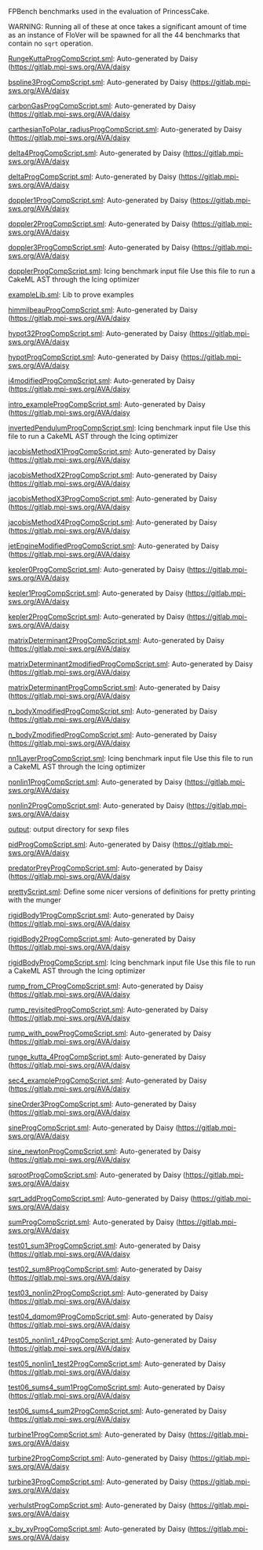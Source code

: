 FPBench benchmarks used in the evaluation of PrincessCake.

WARNING: Running all of these at once takes a significant amount of time
as an instance of FloVer will be spawned for all the 44 benchmarks that
contain no `sqrt` operation.

[RungeKuttaProgCompScript.sml](RungeKuttaProgCompScript.sml):
Auto-generated by Daisy (https://gitlab.mpi-sws.org/AVA/daisy

[bspline3ProgCompScript.sml](bspline3ProgCompScript.sml):
Auto-generated by Daisy (https://gitlab.mpi-sws.org/AVA/daisy

[carbonGasProgCompScript.sml](carbonGasProgCompScript.sml):
Auto-generated by Daisy (https://gitlab.mpi-sws.org/AVA/daisy

[carthesianToPolar_radiusProgCompScript.sml](carthesianToPolar_radiusProgCompScript.sml):
Auto-generated by Daisy (https://gitlab.mpi-sws.org/AVA/daisy

[delta4ProgCompScript.sml](delta4ProgCompScript.sml):
Auto-generated by Daisy (https://gitlab.mpi-sws.org/AVA/daisy

[deltaProgCompScript.sml](deltaProgCompScript.sml):
Auto-generated by Daisy (https://gitlab.mpi-sws.org/AVA/daisy

[doppler1ProgCompScript.sml](doppler1ProgCompScript.sml):
Auto-generated by Daisy (https://gitlab.mpi-sws.org/AVA/daisy

[doppler2ProgCompScript.sml](doppler2ProgCompScript.sml):
Auto-generated by Daisy (https://gitlab.mpi-sws.org/AVA/daisy

[doppler3ProgCompScript.sml](doppler3ProgCompScript.sml):
Auto-generated by Daisy (https://gitlab.mpi-sws.org/AVA/daisy

[dopplerProgCompScript.sml](dopplerProgCompScript.sml):
Icing benchmark input file
Use this file to run a CakeML AST through the Icing optimizer

[exampleLib.sml](exampleLib.sml):
Lib to prove examples

[himmilbeauProgCompScript.sml](himmilbeauProgCompScript.sml):
Auto-generated by Daisy (https://gitlab.mpi-sws.org/AVA/daisy

[hypot32ProgCompScript.sml](hypot32ProgCompScript.sml):
Auto-generated by Daisy (https://gitlab.mpi-sws.org/AVA/daisy

[hypotProgCompScript.sml](hypotProgCompScript.sml):
Auto-generated by Daisy (https://gitlab.mpi-sws.org/AVA/daisy

[i4modifiedProgCompScript.sml](i4modifiedProgCompScript.sml):
Auto-generated by Daisy (https://gitlab.mpi-sws.org/AVA/daisy

[intro_exampleProgCompScript.sml](intro_exampleProgCompScript.sml):
Auto-generated by Daisy (https://gitlab.mpi-sws.org/AVA/daisy

[invertedPendulumProgCompScript.sml](invertedPendulumProgCompScript.sml):
Icing benchmark input file
Use this file to run a CakeML AST through the Icing optimizer

[jacobisMethodX1ProgCompScript.sml](jacobisMethodX1ProgCompScript.sml):
Auto-generated by Daisy (https://gitlab.mpi-sws.org/AVA/daisy

[jacobisMethodX2ProgCompScript.sml](jacobisMethodX2ProgCompScript.sml):
Auto-generated by Daisy (https://gitlab.mpi-sws.org/AVA/daisy

[jacobisMethodX3ProgCompScript.sml](jacobisMethodX3ProgCompScript.sml):
Auto-generated by Daisy (https://gitlab.mpi-sws.org/AVA/daisy

[jacobisMethodX4ProgCompScript.sml](jacobisMethodX4ProgCompScript.sml):
Auto-generated by Daisy (https://gitlab.mpi-sws.org/AVA/daisy

[jetEngineModifiedProgCompScript.sml](jetEngineModifiedProgCompScript.sml):
Auto-generated by Daisy (https://gitlab.mpi-sws.org/AVA/daisy

[kepler0ProgCompScript.sml](kepler0ProgCompScript.sml):
Auto-generated by Daisy (https://gitlab.mpi-sws.org/AVA/daisy

[kepler1ProgCompScript.sml](kepler1ProgCompScript.sml):
Auto-generated by Daisy (https://gitlab.mpi-sws.org/AVA/daisy

[kepler2ProgCompScript.sml](kepler2ProgCompScript.sml):
Auto-generated by Daisy (https://gitlab.mpi-sws.org/AVA/daisy

[matrixDeterminant2ProgCompScript.sml](matrixDeterminant2ProgCompScript.sml):
Auto-generated by Daisy (https://gitlab.mpi-sws.org/AVA/daisy

[matrixDeterminant2modifiedProgCompScript.sml](matrixDeterminant2modifiedProgCompScript.sml):
Auto-generated by Daisy (https://gitlab.mpi-sws.org/AVA/daisy

[matrixDeterminantProgCompScript.sml](matrixDeterminantProgCompScript.sml):
Auto-generated by Daisy (https://gitlab.mpi-sws.org/AVA/daisy

[n_bodyXmodifiedProgCompScript.sml](n_bodyXmodifiedProgCompScript.sml):
Auto-generated by Daisy (https://gitlab.mpi-sws.org/AVA/daisy

[n_bodyZmodifiedProgCompScript.sml](n_bodyZmodifiedProgCompScript.sml):
Auto-generated by Daisy (https://gitlab.mpi-sws.org/AVA/daisy

[nn1LayerProgCompScript.sml](nn1LayerProgCompScript.sml):
Icing benchmark input file
Use this file to run a CakeML AST through the Icing optimizer

[nonlin1ProgCompScript.sml](nonlin1ProgCompScript.sml):
Auto-generated by Daisy (https://gitlab.mpi-sws.org/AVA/daisy

[nonlin2ProgCompScript.sml](nonlin2ProgCompScript.sml):
Auto-generated by Daisy (https://gitlab.mpi-sws.org/AVA/daisy

[output](output):
output directory for sexp files

[pidProgCompScript.sml](pidProgCompScript.sml):
Auto-generated by Daisy (https://gitlab.mpi-sws.org/AVA/daisy

[predatorPreyProgCompScript.sml](predatorPreyProgCompScript.sml):
Auto-generated by Daisy (https://gitlab.mpi-sws.org/AVA/daisy

[prettyScript.sml](prettyScript.sml):
Define some nicer versions of definitions for pretty printing with the munger

[rigidBody1ProgCompScript.sml](rigidBody1ProgCompScript.sml):
Auto-generated by Daisy (https://gitlab.mpi-sws.org/AVA/daisy

[rigidBody2ProgCompScript.sml](rigidBody2ProgCompScript.sml):
Auto-generated by Daisy (https://gitlab.mpi-sws.org/AVA/daisy

[rigidBodyProgCompScript.sml](rigidBodyProgCompScript.sml):
Icing benchmark input file
Use this file to run a CakeML AST through the Icing optimizer

[rump_from_CProgCompScript.sml](rump_from_CProgCompScript.sml):
Auto-generated by Daisy (https://gitlab.mpi-sws.org/AVA/daisy

[rump_revisitedProgCompScript.sml](rump_revisitedProgCompScript.sml):
Auto-generated by Daisy (https://gitlab.mpi-sws.org/AVA/daisy

[rump_with_powProgCompScript.sml](rump_with_powProgCompScript.sml):
Auto-generated by Daisy (https://gitlab.mpi-sws.org/AVA/daisy

[runge_kutta_4ProgCompScript.sml](runge_kutta_4ProgCompScript.sml):
Auto-generated by Daisy (https://gitlab.mpi-sws.org/AVA/daisy

[sec4_exampleProgCompScript.sml](sec4_exampleProgCompScript.sml):
Auto-generated by Daisy (https://gitlab.mpi-sws.org/AVA/daisy

[sineOrder3ProgCompScript.sml](sineOrder3ProgCompScript.sml):
Auto-generated by Daisy (https://gitlab.mpi-sws.org/AVA/daisy

[sineProgCompScript.sml](sineProgCompScript.sml):
Auto-generated by Daisy (https://gitlab.mpi-sws.org/AVA/daisy

[sine_newtonProgCompScript.sml](sine_newtonProgCompScript.sml):
Auto-generated by Daisy (https://gitlab.mpi-sws.org/AVA/daisy

[sqrootProgCompScript.sml](sqrootProgCompScript.sml):
Auto-generated by Daisy (https://gitlab.mpi-sws.org/AVA/daisy

[sqrt_addProgCompScript.sml](sqrt_addProgCompScript.sml):
Auto-generated by Daisy (https://gitlab.mpi-sws.org/AVA/daisy

[sumProgCompScript.sml](sumProgCompScript.sml):
Auto-generated by Daisy (https://gitlab.mpi-sws.org/AVA/daisy

[test01_sum3ProgCompScript.sml](test01_sum3ProgCompScript.sml):
Auto-generated by Daisy (https://gitlab.mpi-sws.org/AVA/daisy

[test02_sum8ProgCompScript.sml](test02_sum8ProgCompScript.sml):
Auto-generated by Daisy (https://gitlab.mpi-sws.org/AVA/daisy

[test03_nonlin2ProgCompScript.sml](test03_nonlin2ProgCompScript.sml):
Auto-generated by Daisy (https://gitlab.mpi-sws.org/AVA/daisy

[test04_dqmom9ProgCompScript.sml](test04_dqmom9ProgCompScript.sml):
Auto-generated by Daisy (https://gitlab.mpi-sws.org/AVA/daisy

[test05_nonlin1_r4ProgCompScript.sml](test05_nonlin1_r4ProgCompScript.sml):
Auto-generated by Daisy (https://gitlab.mpi-sws.org/AVA/daisy

[test05_nonlin1_test2ProgCompScript.sml](test05_nonlin1_test2ProgCompScript.sml):
Auto-generated by Daisy (https://gitlab.mpi-sws.org/AVA/daisy

[test06_sums4_sum1ProgCompScript.sml](test06_sums4_sum1ProgCompScript.sml):
Auto-generated by Daisy (https://gitlab.mpi-sws.org/AVA/daisy

[test06_sums4_sum2ProgCompScript.sml](test06_sums4_sum2ProgCompScript.sml):
Auto-generated by Daisy (https://gitlab.mpi-sws.org/AVA/daisy

[turbine1ProgCompScript.sml](turbine1ProgCompScript.sml):
Auto-generated by Daisy (https://gitlab.mpi-sws.org/AVA/daisy

[turbine2ProgCompScript.sml](turbine2ProgCompScript.sml):
Auto-generated by Daisy (https://gitlab.mpi-sws.org/AVA/daisy

[turbine3ProgCompScript.sml](turbine3ProgCompScript.sml):
Auto-generated by Daisy (https://gitlab.mpi-sws.org/AVA/daisy

[verhulstProgCompScript.sml](verhulstProgCompScript.sml):
Auto-generated by Daisy (https://gitlab.mpi-sws.org/AVA/daisy

[x_by_xyProgCompScript.sml](x_by_xyProgCompScript.sml):
Auto-generated by Daisy (https://gitlab.mpi-sws.org/AVA/daisy
